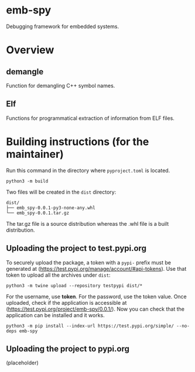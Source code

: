 # emb-spy

Debugging framework for embedded systems.

# Overview

## demangle

Function for demangling C++ symbol names.

## Elf

Functions for programmatical extraction of information from ELF files.

# Building instructions (for the maintainer)

Run this command in the directory where `pyproject.toml` is located.
```
python3 -m build
```
Two files will be created in the `dist` directory:
```
dist/
├── emb_spy-0.0.1-py3-none-any.whl
└── emb_spy-0.0.1.tar.gz
```
The tar.gz file is a source distribution whereas the .whl file is a built distribution.

## Uploading the project to test.pypi.org

To securely upload the package, a token with a `pypi-` prefix must be generated at (https://test.pypi.org/manage/account/#api-tokens). Use that token to upload all the archives under `dist`:
```
python3 -m twine upload --repository testpypi dist/*
```
For the username, use __token__. For the password, use the token value.
Once uploaded, check if the application is accessible at (https://test.pypi.org/project/emb-spy/0.0.1/).
Now you can check that the application can be installed and it works.
```
python3 -m pip install --index-url https://test.pypi.org/simple/ --no-deps emb-spy
```

## Uploading the project to pypi.org

(placeholder)
